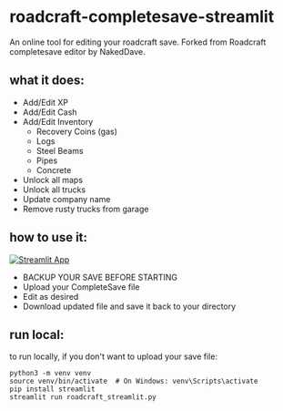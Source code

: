 # roadcraft-completesave-streamlit
An online tool for editing your roadcraft save. Forked from Roadcraft completesave editor by NakedDave. 

## what it does:
* Add/Edit XP
* Add/Edit Cash
* Add/Edit Inventory
  * Recovery Coins (gas)
  * Logs
  * Steel Beams
  * Pipes
  * Concrete
* Unlock all maps
* Unlock all trucks
* Update company name
* Remove rusty trucks from garage

## how to use it:
[![Streamlit App](https://static.streamlit.io/badges/streamlit_badge_black_white.svg)](https://roadcraft-save-edit.streamlit.app/)
* BACKUP YOUR SAVE BEFORE STARTING
* Upload your CompleteSave file
* Edit as desired
* Download updated file and save it back to your directory

## run local:
to run locally, if you don't want to upload your save file: 
```
python3 -m venv venv
source venv/bin/activate  # On Windows: venv\Scripts\activate
pip install streamlit
streamlit run roadcraft_streamlit.py
```
